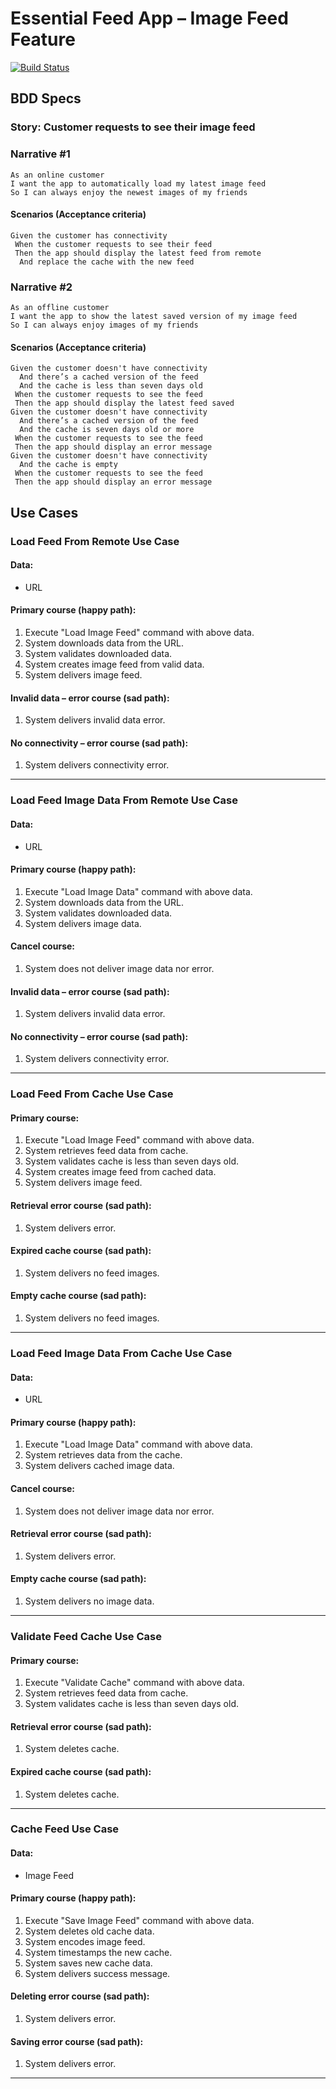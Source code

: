 
# Essential Feed App – Image Feed Feature
[![Build Status](https://travis-ci.com/essentialdevelopercom/essential-feed-case-study.svg?branch=master)](https://travis-ci.com/essentialdevelopercom/essential-feed-case-study)
## BDD Specs
### Story: Customer requests to see their image feed
### Narrative #1
```
As an online customer
I want the app to automatically load my latest image feed
So I can always enjoy the newest images of my friends
```
#### Scenarios (Acceptance criteria)
```
Given the customer has connectivity
 When the customer requests to see their feed
 Then the app should display the latest feed from remote
  And replace the cache with the new feed
```

### Narrative #2
```
As an offline customer
I want the app to show the latest saved version of my image feed
So I can always enjoy images of my friends
```
#### Scenarios (Acceptance criteria)
```
Given the customer doesn't have connectivity
  And there’s a cached version of the feed
  And the cache is less than seven days old
 When the customer requests to see the feed
 Then the app should display the latest feed saved
Given the customer doesn't have connectivity
  And there’s a cached version of the feed
  And the cache is seven days old or more
 When the customer requests to see the feed
 Then the app should display an error message
Given the customer doesn't have connectivity
  And the cache is empty
 When the customer requests to see the feed
 Then the app should display an error message
```

## Use Cases
### Load Feed From Remote Use Case
#### Data:
- URL
#### Primary course (happy path):
1. Execute "Load Image Feed" command with above data.
2. System downloads data from the URL.
3. System validates downloaded data.
4. System creates image feed from valid data.
5. System delivers image feed.
#### Invalid data – error course (sad path):
1. System delivers invalid data error.
#### No connectivity – error course (sad path):
1. System delivers connectivity error.


---

### Load Feed Image Data From Remote Use Case

#### Data:
- URL

#### Primary course (happy path):
1. Execute "Load Image Data" command with above data.
2. System downloads data from the URL.
3. System validates downloaded data.
4. System delivers image data.

#### Cancel course:
1. System does not deliver image data nor error.

#### Invalid data – error course (sad path):
1. System delivers invalid data error.

#### No connectivity – error course (sad path):
1. System delivers connectivity error.

---


### Load Feed From Cache Use Case

#### Primary course:
1. Execute "Load Image Feed" command with above data.
2. System retrieves feed data from cache.
3. System validates cache is less than seven days old.
4. System creates image feed from cached data.
5. System delivers image feed.
#### Retrieval error course (sad path):
1. System delivers error.
#### Expired cache course (sad path): 
1. System delivers no feed images.
#### Empty cache course (sad path): 
1. System delivers no feed images.

---

### Load Feed Image Data From Cache Use Case

#### Data:
- URL

#### Primary course (happy path):
1. Execute "Load Image Data" command with above data.
2. System retrieves data from the cache.
3. System delivers cached image data.

#### Cancel course:
1. System does not deliver image data nor error.

#### Retrieval error course (sad path):
1. System delivers error.

#### Empty cache course (sad path):
1. System delivers no image data.

---


### Validate Feed Cache Use Case

#### Primary course:
1. Execute "Validate Cache" command with above data.
2. System retrieves feed data from cache.
3. System validates cache is less than seven days old.
#### Retrieval error course (sad path):
1. System deletes cache.
#### Expired cache course (sad path): 
1. System deletes cache.


---

### Cache Feed Use Case

#### Data:
- Image Feed
#### Primary course (happy path):
1. Execute "Save Image Feed" command with above data.
2. System deletes old cache data.
3. System encodes image feed.
4. System timestamps the new cache.
5. System saves new cache data.
6. System delivers success message.
#### Deleting error course (sad path):
1. System delivers error.
#### Saving error course (sad path):
1. System delivers error.

---
